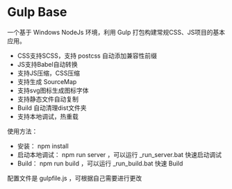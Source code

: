 # Gulp Base

一个基于 Windows NodeJs 环境，利用 Gulp 打包构建常规CSS、JS项目的基本应用。

- CSS支持SCSS，支持 postcss 自动添加兼容性前缀
- JS支持Babel自动转换
- 支持JS压缩，CSS压缩
- 支持生成 SourceMap
- 支持svg图标生成图标字体
- 支持静态文件自动复制
- Build 自动清理dist文件夹
- 支持本地调试，热重载

使用方法：

- 安装： npm install
- 启动本地调试： npm run server ，可以运行 _run_server.bat 快速启动调试
- Build： npm run build ，可以运行 _run_build.bat 快速 Build

配置文件是 gulpfile.js ，可根据自己需要进行更改
